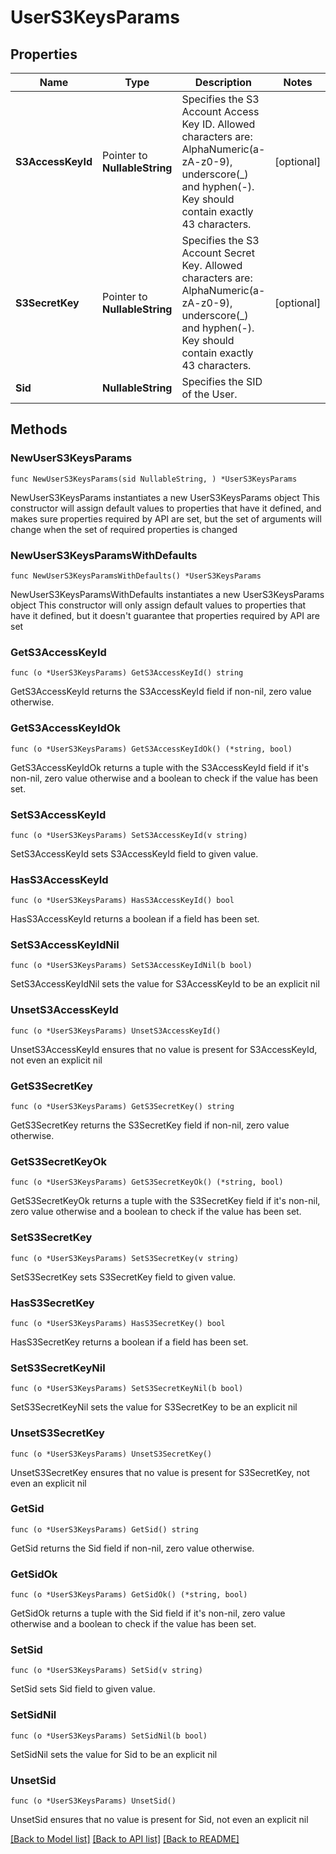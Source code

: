 # UserS3KeysParams

## Properties

Name | Type | Description | Notes
------------ | ------------- | ------------- | -------------
**S3AccessKeyId** | Pointer to **NullableString** | Specifies the S3 Account Access Key ID. Allowed characters are: AlphaNumeric(a-zA-z0-9), underscore(_) and hyphen(-). Key should contain exactly 43 characters. | [optional] 
**S3SecretKey** | Pointer to **NullableString** | Specifies the S3 Account Secret Key. Allowed characters are: AlphaNumeric(a-zA-z0-9), underscore(_) and hyphen(-). Key should contain exactly 43 characters. | [optional] 
**Sid** | **NullableString** | Specifies the SID of the User. | 

## Methods

### NewUserS3KeysParams

`func NewUserS3KeysParams(sid NullableString, ) *UserS3KeysParams`

NewUserS3KeysParams instantiates a new UserS3KeysParams object
This constructor will assign default values to properties that have it defined,
and makes sure properties required by API are set, but the set of arguments
will change when the set of required properties is changed

### NewUserS3KeysParamsWithDefaults

`func NewUserS3KeysParamsWithDefaults() *UserS3KeysParams`

NewUserS3KeysParamsWithDefaults instantiates a new UserS3KeysParams object
This constructor will only assign default values to properties that have it defined,
but it doesn't guarantee that properties required by API are set

### GetS3AccessKeyId

`func (o *UserS3KeysParams) GetS3AccessKeyId() string`

GetS3AccessKeyId returns the S3AccessKeyId field if non-nil, zero value otherwise.

### GetS3AccessKeyIdOk

`func (o *UserS3KeysParams) GetS3AccessKeyIdOk() (*string, bool)`

GetS3AccessKeyIdOk returns a tuple with the S3AccessKeyId field if it's non-nil, zero value otherwise
and a boolean to check if the value has been set.

### SetS3AccessKeyId

`func (o *UserS3KeysParams) SetS3AccessKeyId(v string)`

SetS3AccessKeyId sets S3AccessKeyId field to given value.

### HasS3AccessKeyId

`func (o *UserS3KeysParams) HasS3AccessKeyId() bool`

HasS3AccessKeyId returns a boolean if a field has been set.

### SetS3AccessKeyIdNil

`func (o *UserS3KeysParams) SetS3AccessKeyIdNil(b bool)`

 SetS3AccessKeyIdNil sets the value for S3AccessKeyId to be an explicit nil

### UnsetS3AccessKeyId
`func (o *UserS3KeysParams) UnsetS3AccessKeyId()`

UnsetS3AccessKeyId ensures that no value is present for S3AccessKeyId, not even an explicit nil
### GetS3SecretKey

`func (o *UserS3KeysParams) GetS3SecretKey() string`

GetS3SecretKey returns the S3SecretKey field if non-nil, zero value otherwise.

### GetS3SecretKeyOk

`func (o *UserS3KeysParams) GetS3SecretKeyOk() (*string, bool)`

GetS3SecretKeyOk returns a tuple with the S3SecretKey field if it's non-nil, zero value otherwise
and a boolean to check if the value has been set.

### SetS3SecretKey

`func (o *UserS3KeysParams) SetS3SecretKey(v string)`

SetS3SecretKey sets S3SecretKey field to given value.

### HasS3SecretKey

`func (o *UserS3KeysParams) HasS3SecretKey() bool`

HasS3SecretKey returns a boolean if a field has been set.

### SetS3SecretKeyNil

`func (o *UserS3KeysParams) SetS3SecretKeyNil(b bool)`

 SetS3SecretKeyNil sets the value for S3SecretKey to be an explicit nil

### UnsetS3SecretKey
`func (o *UserS3KeysParams) UnsetS3SecretKey()`

UnsetS3SecretKey ensures that no value is present for S3SecretKey, not even an explicit nil
### GetSid

`func (o *UserS3KeysParams) GetSid() string`

GetSid returns the Sid field if non-nil, zero value otherwise.

### GetSidOk

`func (o *UserS3KeysParams) GetSidOk() (*string, bool)`

GetSidOk returns a tuple with the Sid field if it's non-nil, zero value otherwise
and a boolean to check if the value has been set.

### SetSid

`func (o *UserS3KeysParams) SetSid(v string)`

SetSid sets Sid field to given value.


### SetSidNil

`func (o *UserS3KeysParams) SetSidNil(b bool)`

 SetSidNil sets the value for Sid to be an explicit nil

### UnsetSid
`func (o *UserS3KeysParams) UnsetSid()`

UnsetSid ensures that no value is present for Sid, not even an explicit nil

[[Back to Model list]](../README.md#documentation-for-models) [[Back to API list]](../README.md#documentation-for-api-endpoints) [[Back to README]](../README.md)


